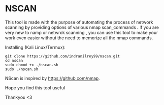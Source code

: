 # NSCAN 
This tool is made with the purpose of automating the process of network scanning  by providing options of various nmap scan_commands .
If you are very new to namp or netwrok scanning , you can use this tool to make your work even easier without the need to memorize all the nmap commands.


Installing (Kali Linux/Termux):
```
git clone https://github.com/indranilroy99/nscan.git
cd nscan
sudo chmod +x ./nscan.sh
sudo ./nscan.sh
```



NScan is inspired by https://github.com/nmap.

Hope you find this tool useful 

Thankyou <3
